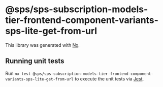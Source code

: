 # @sps/sps-subscription-models-tier-frontend-component-variants-sps-lite-get-from-url

This library was generated with [Nx](https://nx.dev).

## Running unit tests

Run `nx test @sps/sps-subscription-models-tier-frontend-component-variants-sps-lite-get-from-url` to execute the unit tests via [Jest](https://jestjs.io).
